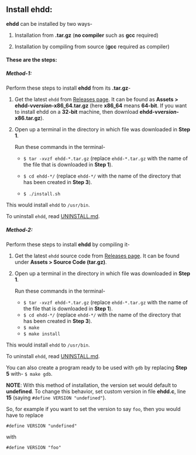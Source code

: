 ## Install ehdd:

**ehdd** can be installed by two ways-

1. Installation from **.tar.gz** (**no compiler** such as **gcc** required)

2. Installation by compiling from source (**gcc** required as compiler)

#### These are the steps:

##### Method-1:

Perform these steps to install **ehdd** from its **.tar.gz**-

1. Get the latest `ehdd` from [Releases page](https://github.com/lakshayrohila/ehdd/releases). It can be found as **Assets > ehdd-v*version*-x86_64.tar.gz** (here **x86_64** means **64-bit**. If you want to install ehdd on a **32-bit** machine, then download **ehdd-v*version*-x86.tar.gz**).

2. Open up a terminal in the directory in which file was downloaded in **Step 1**.
   
   Run these commands in the terminal-
   
   - `$ tar -xvzf ehdd-*.tar.gz` (replace `ehdd-*.tar.gz` with the name of the file that is downloaded in **Step 1**).
   
   - `$ cd ehdd-*/` (replace `ehdd-*/` with the name of the directory that has been created in **Step 3**).
   
   - `$ ./install.sh`

This would install `ehdd` to `/usr/bin`.

To uninstall `ehdd`, read [UNINSTALL.md](./UNINSTALL.md).

##### Method-2:

Perform these steps to install **ehdd** by compiling it-

1. Get the latest `ehdd` source code from [Releases page](https://github.com/lakshayrohila/ehdd/releases). It can be found under **Assets > Source Code (tar.gz)**.

2. Open up a terminal in the directory in which file was downloaded in **Step 1**.
   
   Run these commands in the terminal-
   
   - `$ tar -xvzf ehdd-*.tar.gz` (replace `ehdd-*.tar.gz` with the name of the file that is downloaded in **Step 1**).
   - `$ cd ehdd-*/` (replace `ehdd-*/` with the name of the directory that has been created in **Step 3**).
   - `$ make`
   - `$ make install`

This would install `ehdd` to `/usr/bin`.

To uninstall `ehdd`, read [UNINSTALL.md](./UNINSTALL.md).

You can also create a program ready to be used with `gdb` by replacing **Step 5** with- `$ make gdb`.

**NOTE**: With this method of installation, the version set would default to **undefined**. To change this behavior, set custom version in file **ehdd.c**, line **15** (saying `#define VERSION "undefined"`).

So, for example if you want to set the version to say `foo`, then you would have to replace 
```
#define VERSION "undefined"
```
with
```
#define VERSION "foo"
```
